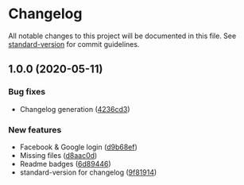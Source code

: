 # Changelog

All notable changes to this project will be documented in this file. See [standard-version](https://github.com/conventional-changelog/standard-version) for commit guidelines.

## 1.0.0 (2020-05-11)


### Bug fixes

* Changelog generation ([4236cd3](https://github.com/rdurica/django-skeleton/commit/4236cd333221edc11868e3c225477a37b0259e45))


### New features

* Facebook & Google login ([d9b68ef](https://github.com/rdurica/django-skeleton/commit/d9b68efdcb1c7d161dad21d380dab1111d956556))
* Missing files ([d8aac0d](https://github.com/rdurica/django-skeleton/commit/d8aac0d1bc1a092a771b6457064e00032173856e))
* Readme badges ([6d89446](https://github.com/rdurica/django-skeleton/commit/6d89446b902341a0420fa9b529d2fc315166eec1))
* standard-version for changelog ([9f81914](https://github.com/rdurica/django-skeleton/commit/9f819143390ce410910739a9c7f9bd2528f6f3f1))
